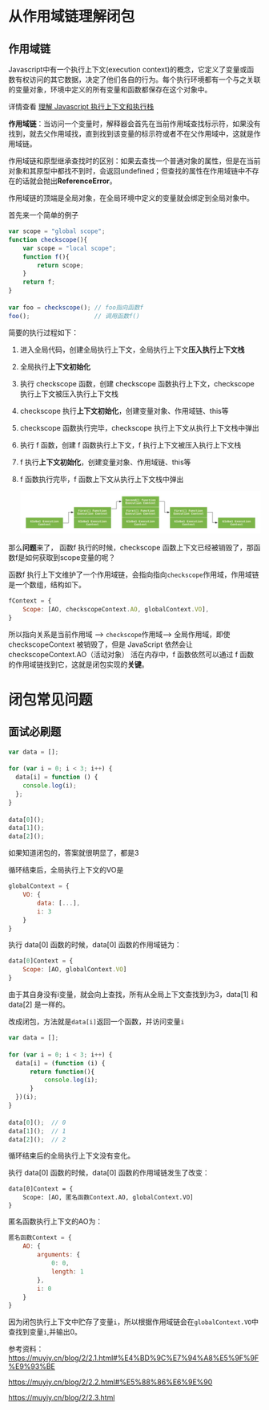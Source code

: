 # 从作用域链理解闭包

## 作用域链

Javascript中有一个执行上下文(execution context)的概念，它定义了变量或函数有权访问的其它数据，决定了他们各自的行为。每个执行环境都有一个与之关联的变量对象，环境中定义的所有变量和函数都保存在这个对象中。

详情查看 [理解 Javascript 执行上下文和执行栈](https://zhuanlan.zhihu.com/p/456099148)

**作用域链**：当访问一个变量时，解释器会首先在当前作用域查找标示符，如果没有找到，就去父作用域找，直到找到该变量的标示符或者不在父作用域中，这就是作用域链。

作用域链和原型继承查找时的区别：如果去查找一个普通对象的属性，但是在当前对象和其原型中都找不到时，会返回undefined；但查找的属性在作用域链中不存在的话就会抛出**ReferenceError**。

作用域链的顶端是全局对象，在全局环境中定义的变量就会绑定到全局对象中。

 首先来一个简单的例子 

```js
var scope = "global scope";
function checkscope(){
    var scope = "local scope";
    function f(){
        return scope;
    }
    return f;
}

var foo = checkscope(); // foo指向函数f
foo();					// 调用函数f()
```

简要的执行过程如下：

1. 进入全局代码，创建全局执行上下文，全局执行上下文**压入执行上下文栈**

2. 全局执行**上下文初始化**

3. 执行 checkscope 函数，创建 checkscope 函数执行上下文，checkscope 执行上下文被压入执行上下文栈

4. checkscope 执行**上下文初始化**，创建变量对象、作用域链、this等

5. checkscope 函数执行完毕，checkscope 执行上下文从执行上下文栈中弹出

6. 执行 f 函数，创建 f 函数执行上下文，f 执行上下文被压入执行上下文栈

7. f 执行**上下文初始化**，创建变量对象、作用域链、this等

8. f 函数执行完毕，f 函数上下文从执行上下文栈中弹出

   ![img](%E4%BB%8E%E4%BD%9C%E7%94%A8%E5%9F%9F%E9%93%BE%E8%A7%92%E5%BA%A6%E6%B7%B1%E5%BA%A6%E8%A7%A3%E6%9E%90%E9%97%AD%E5%8C%85%E5%8E%9F%E7%90%86.assets/2019-07-24-060256.jpg)

那么**问题**来了， 函数f 执行的时候，checkscope 函数上下文已经被销毁了，那函数f是如何获取到scope变量的呢？

函数f 执行上下文维护了一个作用域链，会指向指向`checkscope`作用域，作用域链是一个数组，结构如下。

```js
fContext = {
    Scope: [AO, checkscopeContext.AO, globalContext.VO],
}
```

所以指向关系是当前作用域 --> `checkscope`作用域--> 全局作用域，即使 checkscopeContext 被销毁了，但是 JavaScript 依然会让 checkscopeContext.AO（活动对象） 活在内存中，f 函数依然可以通过 f 函数的作用域链找到它，这就是闭包实现的**关键**。

# 闭包常见问题

## 面试必刷题

```js
var data = [];

for (var i = 0; i < 3; i++) {
  data[i] = function () {
    console.log(i);
  };
}

data[0]();
data[1]();
data[2]();
```

如果知道闭包的，答案就很明显了，都是3

循环结束后，全局执行上下文的VO是

```js
globalContext = {
    VO: {
        data: [...],
        i: 3
    }
}
```

执行 data[0] 函数的时候，data[0] 函数的作用域链为：

```js
data[0]Context = {
    Scope: [AO, globalContext.VO]
}
```

由于其自身没有i变量，就会向上查找，所有从全局上下文查找到i为3，data[1] 和 data[2] 是一样的。

改成闭包，方法就是`data[i]`返回一个函数，并访问变量`i`

```js
var data = [];

for (var i = 0; i < 3; i++) {
  data[i] = (function (i) {
      return function(){
          console.log(i);
      }
  })(i);
}

data[0]();	// 0
data[1]();	// 1
data[2]();	// 2
```

循环结束后的全局执行上下文没有变化。

执行 data[0] 函数的时候，data[0] 函数的作用域链发生了改变：

```text
data[0]Context = {
    Scope: [AO, 匿名函数Context.AO, globalContext.VO]
}
```

匿名函数执行上下文的AO为：

```js
匿名函数Context = {
    AO: {
        arguments: {
            0: 0,
            length: 1
        },
        i: 0
    }
}
```

因为闭包执行上下文中贮存了变量`i`，所以根据作用域链会在`globalContext.VO`中查找到变量`i`,并输出0。



参考资料：https://muyiy.cn/blog/2/2.1.html#%E4%BD%9C%E7%94%A8%E5%9F%9F%E9%93%BE

https://muyiy.cn/blog/2/2.2.html#%E5%88%86%E6%9E%90

https://muyiy.cn/blog/2/2.3.html